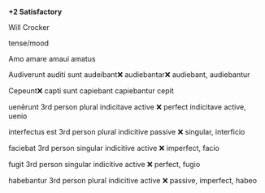 **+2 Satisfactory**

Will Crocker

tense/mood 

Amo amare amaui amatus

Audiverunt auditi sunt audeibant❌ audiebantar❌ 
audiebant, audiebantur

Cepeunt❌ capti sunt capiebant capiebantur
cepit

uenērunt 3rd person plural indicitave active  ❌
perfect indicitave active, uenio

interfectus est 3rd person plural indicitive passive  ❌
singular, interficio

faciebat 3rd person singular indicitive active  ❌
imperfect, facio

fugit 3rd person singular indicitive active  ❌
perfect, fugio

habebantur 3rd person plural indicitive active  ❌
passive, imperfect, habeo

